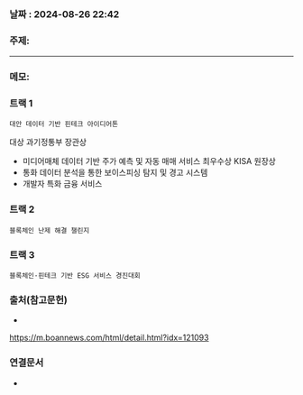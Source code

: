
### 날짜 : 2024-08-26 22:42

### 주제: 

---
### 메모: 
### 트랙 1
	대안 데이터 기반 핀테크 아이디어톤

대상 과기정통부 장관상
- 미디어매체 데이터 기반 주가 예측 및 자동 매매 서비스
최우수상 KISA 원장상
- 통화 데이터 분석을 통한 보이스피싱 탐지 및 경고 시스템
- 개발자 특화 금융 서비스

### 트랙 2
	블록체인 난제 해결 챌린지

### 트랙 3
	블록체인·핀테크 기반 ESG 서비스 경진대회
	

### 출처(참고문헌)
-
https://m.boannews.com/html/detail.html?idx=121093
### 연결문서
-